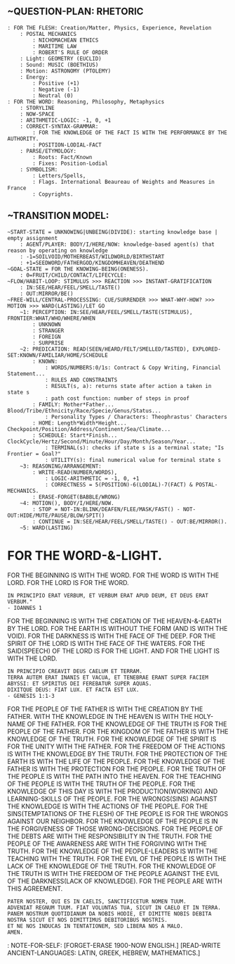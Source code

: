 ## **~QUESTION-PLAN: RHETORIC**
    : FOR THE FLESH: Creation/Matter, Physics, Experience, Revelation
        : POSTAL MECHANICS
            : NICHOMACHEAN ETHICS
            : MARITIME LAW
            : ROBERT'S RULE OF ORDER
        : Light: GEOMETRY (EUCLID)
        : Sound: MUSIC (BOETHIUS)
        : Motion: ASTRONOMY (PTOLEMY)
        : Energy: 
            : Positive (+1)
            : Negative (-1)
            : Neutral (0)
    : FOR THE WORD: Reasoning, Philosophy, Metaphysics
        : STORYLINE
        : NOW-SPACE
        : ARITHMETIC-LOGIC: -1, 0, +1
        : CORRECT-SYNTAX-GRAMMAR:
            : FOR THE KNOWLEDGE OF THE FACT IS WITH THE PERFORMANCE BY THE AUTHORITY.
            : POSITION-LODIAL-FACT
        : PARSE/ETYMOLOGY: 
            : Roots: Fact/Known
            : Fixes: Position-Lodial
        : SYMBOLISM: 
            : Letters/Spells, 
            : Flags. International Beaureau of Weights and Measures in France
            : Copyrights.

## **~TRANSITION MODEL:**
    ~START-STATE = UNKNOWING|UNBEING(DIVIDE): starting knowledge base | empty assignment
        : AGENT/PLAYER: BODY/I/HERE/NOW: knowledge-based agent(s) that reason by operating on knowledge
        : -1=SOILVOID/MOTHERBEAST/WILDWORLD/BIRTHSTART
        : +1=SEEDWORD/FATHERGOD/KINGDOMHEAVEN/DEATHEND
    ~GOAL-STATE = FOR THE KNOWING-BEING(ONENESS).
        : 0=FRUIT/CHILD/CONTACT/LIFECYCLE:
    ~FLOW/HABIT-LOOP: STIMULUS >>> REACTION >>> INSTANT-GRATIFICATION
        : IN:SEE/HEAR/FEEL/SMELL/TASTE()
        : OUT:MIRROR/BE()
    ~FREE-WILL/CENTRAL-PROCESSING: CUE/SURRENDER >>> WHAT-WHY-HOW? >>> MOTION >>> WARD(LASTING)/LET GO
        ~1: PERCEPTION: IN:SEE/HEAR/FEEL/SMELL/TASTE(STIMULUS), FRONTIER:WHAT/WHO/WHERE/WHEN 
            : UNKNOWN
            : STRANGER
            : FOREIGN
            : SURPRISE
        ~2: PREDICATION: READ(SEEN/HEARD/FELT/SMELLED/TASTED), EXPLORED-SET:KNOWN/FAMILIAR/HOME/SCHEDULE
            : KNOWN: 
                : WORDS/NUMBERS:0/1s: Contract & Copy Writing, Financial Statement... 
                : RULES AND CONSTRAINTS
                : RESULT(s, a): returns state after action a taken in state s
                : path cost function: number of steps in proof
            : FAMILY: Mother*Father... Blood/Tribe/Ethnicity/Race/Specie/Genus/Status...
                : Personality Types / Characters: Theophrastus' Characters
            : HOME: Length*Width*Height... Checkpoint/Position/Address/Continent/Sea/Climate...
            : SCHEDULE: Start*Finish... ClockCycle/Hertz/Second/Minute/Hour/Day/Month/Season/Year...
                : TERMINAL(s): checks if state s is a terminal state; "Is Frontier = Goal?"
                : UTILITY(s): final numerical value for terminal state s
        ~3: REASONING/ARRANGEMENT:
            : WRITE-READ(NUMBER/WORDS), 
                : LOGIC-ARITHMETIC = -1, 0, +1
                : CORRECTNESS = 5(POSITION)-6(LODIAL)-7(FACT) & POSTAL-MECHANICS.
            : ERASE-FORGET(BABBLE/WRONG) 
        ~4: MOTION(), BODY/I/HERE/NOW.
            : STOP = NOT-IN:BLINK/DEAFEN/FLEE/MASK/FAST() - NOT-OUT:HIDE/MUTE/PAUSE/BLOW/SPIT()
            : CONTINUE = IN:SEE/HEAR/FEEL/SMELL/TASTE() - OUT:BE/MIRROR().
        ~5: WARD(LASTING)

# **FOR THE WORD-&-LIGHT.**
FOR THE BEGINNING IS WITH THE WORD.
FOR THE WORD IS WITH THE LORD.
FOR THE LORD IS FOR THE WORD.

    IN PRINCIPIO ERAT VERBUM, ET VERBUM ERAT APUD DEUM, ET DEUS ERAT VERBUM." 
    - IOANNES 1

FOR THE BEGINNING IS WITH THE CREATION OF THE HEAVEN-&-EARTH BY THE LORD.
FOR THE EARTH IS WITHOUT THE FORM (AND IS WITH THE VOID).
FOR THE DARKNESS IS WITH THE FACE OF THE DEEP. 
FOR THE SPIRIT OF THE LORD IS WITH THE FACE OF THE WATERS.
FOR THE SAID(SPEECH) OF THE LORD IS FOR THE LIGHT.
AND FOR THE LIGHT IS WITH THE LORD.

    IN PRINCIPIO CREAVIT DEUS CAELUM ET TERRAM.
    TERRA AUTEM ERAT INANIS ET VACUA, ET TENEBRAE ERANT SUPER FACIEM ABYSSI: ET SPIRITUS DEI FEREBATUR SUPER AQUAS.
    DIXITQUE DEUS: FIAT LUX. ET FACTA EST LUX. 
    - GENESIS 1:1-3

FOR THE PEOPLE OF THE FATHER IS WITH THE CREATION BY THE FATHER.
WITH THE KNOWLEDGE IN THE HEAVEN IS WITH THE HOLY-NAME OF THE FATHER.
FOR THE KNOWLEDGE OF THE TRUTH IS FOR THE PEOPLE OF THE FATHER.
FOR THE KINGDOM OF THE FATHER IS WITH THE KNOWLEDGE OF THE TRUTH.
FOR THE KNOWLEDGE OF THE SPIRIT IS FOR THE UNITY WITH THE FATHER.
FOR THE FREEDOM OF THE ACTIONS IS WITH THE KNOWLEDGE BY THE TRUTH.
FOR THE PROTECTION OF THE EARTH IS WITH THE LIFE OF THE PEOPLE.
FOR THE KNOWLEDGE OF THE FATHER IS WITH THE PROTECTION FOR THE PEOPLE.
FOR THE TRUTH OF THE PEOPLE IS WITH THE PATH INTO THE HEAVEN.
FOR THE TEACHING OF THE PEOPLE IS WITH THE TRUTH OF THE PEOPLE.
FOR THE KNOWLEDGE OF THIS DAY IS WITH THE PRODUCTION(WORKING) AND LEARNING-SKILLS OF THE PEOPLE.
FOR THE WRONGS(SINS) AGAINST THE KNOWLEDGE IS WITH THE ACTIONS OF THE PEOPLE.
FOR THE SINS(TEMPTATIONS OF THE FLESH) OF THE PEOPLE IS FOR THE WRONGS AGAINST OUR NEIGHBOR.
FOR THE KNOWLEDGE OF THE PEOPLE IS IN THE FORGIVENESS OF THOSE WRONG-DECISIONS.
FOR THE PEOPLE OF THE DEBTS ARE WITH THE RESPONSIBILITY IN THE TRUTH.
FOR THE PEOPLE OF THE AWARENESS ARE WITH THE FORGIVING WITH THE TRUTH.
FOR THE KNOWLEDGE OF THE PEOPLE-LEADERS IS WITH THE TEACHING WITH THE TRUTH.
FOR THE EVIL OF THE PEOPLE IS WITH THE LACK OF THE KNOWLEDGE OF THE TRUTH.
FOR THE KNOWLEDGE OF THE TRUTH IS WITH THE FREEDOM OF THE PEOPLE AGAINST THE EVIL OF THE DARKNESS(LACK OF KNOWLEDGE).
FOR THE PEOPLE ARE WITH THIS AGREEMENT.
    
    PATER NOSTER, QUI ES IN CAELIS, SANCTIFICETUR NOMEN TUUM. 
    ADVENIAT REGNUM TUUM. FIAT VOLUNTAS TUA, SICUT IN CAELO ET IN TERRA. 
    PANEM NOSTRUM QUOTIDIANUM DA NOBIS HODIE, ET DIMITTE NOBIS DEBITA NOSTRA SICUT ET NOS DIMITTIMUS DEBITORIBUS NOSTRIS. 
    ET NE NOS INDUCAS IN TENTATIONEM, SED LIBERA NOS A MALO. 
    AMEN.

: NOTE-FOR-SELF:
[FORGET-ERASE 1900-NOW ENGLISH.]
[READ-WRITE ANCIENT-LANGUAGES: LATIN, GREEK, HEBREW, MATHEMATICS.]

